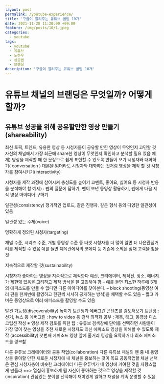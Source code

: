 ```yaml
---
layout: post
permalink: /youtube-experience/
title: '구글이 알려주는 유튜브 꿀팁 10개'
date: 2021-11-28 11:20:00 +09:00
feature: /img/posts/10/1.jpeg
categories:
  - youtube
tags:
  - youtube
  - 유튜브
  - 노하우
  - 성공법
  - 브랜딩
description: '구글이 알려주는 유튜브 꿀팁 10개'
---
```


<h1>유튜브 채널의 브랜딩은 무엇일까? 어떻게 할까?</h1>

<h2>유튜브 성공을 위해 공유할만한 영상 만들기(shareability)</h2>

최신 토픽, 트렌드, 유용한 영상 등 시청자들이 공유할 만한 영상이 무엇인지 고민할 것
자신의 채널에서 가장 최근에 share한 영상이 무엇인지 확인하고 분석할 필요 있음
예제) 영상을 제작할 때 한 문장으로 쉽게 표현할 수 있도록 만들어 보기
시청자와 대화하기( conversation )
대본을 읽더라도 시청자와 대화하는 것처럼 영상을 제작 할 것
시청자를 참여시키기(interactivity)

시청자를 제작 과정에 참여시켜 충성도를 높이기
코멘트, 좋아요, 싫어요 등 시청자 반응을 분석해야 함
예제) : 펜의 질문에 답하기, 펜이 보낸 동영상 활용하기, 펜에게 다음 제작 영상 아이디어 구하기

일관성(consistency)
정기적인 업로드, 같은 진행자, 같은 형식 등의 다양한 일관성이 있음

일관성 있는 주제(voice)

명확하게 정의된 시청자(targeting)

채널 수준, 시리즈 수준, 개별 동영상 수준 등
타겟 시청자를 더 많이 알면 더 나은관심거리를 제작할 수 있음
예를 들면 체육관에서의 코메디 등
기존에 소외된 잠재 고객을 찾을 것

지속적으로 제작할 것(sustainability)

시청자가 좋아하는 영상을 지속적으로 제작한다
예산, 크리에이터, 제작진, 장소, 에너지가 제한돼 있음을 고려하고 제작 방식을 잘 고민해야 함
– 예를 들면 최소한 하루에 3개의 에피소드를 만들 수 없다면 다른 아이디어를 찾아본다.
– block shooting(동영상 여러 편을 한꺼번에 촬영하고 한편씩 서서히 공개하는 방식)을 채택할 수도 있음
– 짧고 가벼운 동영상으로 여러 에피소드를 촬영할 수도 있음

발견 가능성(discoverability) 높이기
트렌딩과 에버그린 콘텐츠를 검토해보기
트렌딩 : 선거, 뉴스 등
에버그린 : how to video 등
검색 최적화 공부 : 제목, 태그, 동영상 디스크립션 작성
※ 영상 제작 검토를 위한 팁 : 유튜브 검색창에 단어를 선택하면 사람들이 가장 많이 찾는 영상을 추천
새로운 시청자도 최신 에피소드 영상을 이해할 수 있도록 제작 (accessibility)
첫번째 에피소드 영상 앞에 줄거리 영상을 요약하거나 최초 에피소드를 링크함

다른 유튜브 크레에이터와 공동 작업(collaboration)
다른 유튜브 채널의 펜 중 내 동영상을 좋아할 만한 새로운 시청자에 내 채널을 홍보하는 것이 목표
공동작업할 채널 선택은 관심 시청자층이 비슷한 크리에이터
다른 유튜버가 내 영상에 기여한 것을 자랑스럽게 만들라 ==> 열심히 홍보하게 됨
자신이 좋아하는 것으로 영상을 제작할 것(inspiration)
관심있는 분야를 선택해야 재미있게 일하고 채널을 계속 운영할 수 있음
